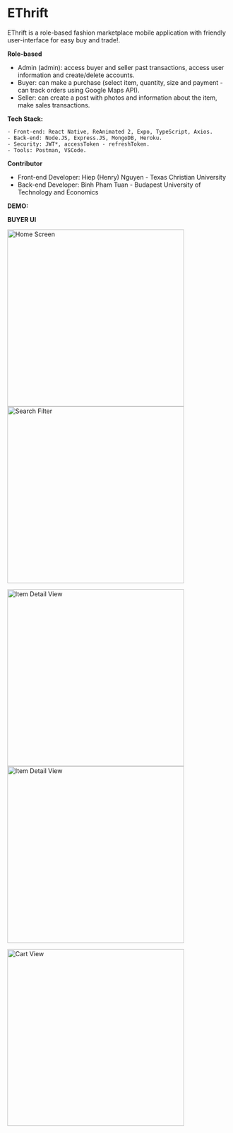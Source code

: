 # EThrift

EThrift is a role-based fashion marketplace mobile application with friendly user-interface for easy buy and trade!.

**Role-based**

- Admin (admin): access buyer and seller past transactions, access user information and create/delete accounts.
- Buyer: can make a purchase (select item, quantity, size and payment - can track orders using Google Maps API).
- Seller: can create a post with photos and information about the item, make sales transactions.

**Tech Stack:**

    - Front-end: React Native, ReAnimated 2, Expo, TypeScript, Axios.
    - Back-end: Node.JS, Express.JS, MongoDB, Heroku.
    - Security: JWT*, accessToken - refreshToken.
    - Tools: Postman, VSCode.

**Contributor**

- Front-end Developer: Hiep (Henry) Nguyen - Texas Christian University
- Back-end Developer: Binh Pham Tuan - Budapest University of Technology and Economics

**DEMO:**

**BUYER UI**



<p float="left">
	<img src="https://github.com/hiepnnguyentcu/EThrift/blob/a2892c423a5f4b5747a27b8899689cd186d481cd/client/demo/E1.gif" title="Home Screen" width="400"/>
	<img src="https://github.com/hiepnnguyentcu/EThrift/blob/a2892c423a5f4b5747a27b8899689cd186d481cd/client/demo/E2.gif" title="Search Filter" width="400"/>
</p>


<p float="left">
	<img src="https://github.com/hiepnnguyentcu/EThrift/blob/a2892c423a5f4b5747a27b8899689cd186d481cd/client/demo/E3.gif" title="Item Detail View" width="400"/>
	<img src="https://github.com/hiepnnguyentcu/EThrift/blob/a2892c423a5f4b5747a27b8899689cd186d481cd/client/demo/E4.gif" title="Item Detail View" width="400"/>
</p>

<p float="left">
	<img src="https://github.com/hiepnnguyentcu/EThrift/blob/bb5c49032e049e388033d7880b96d812eaf76342/client/demo/E5.gif" title="Cart View" width="400"/>
</p>






